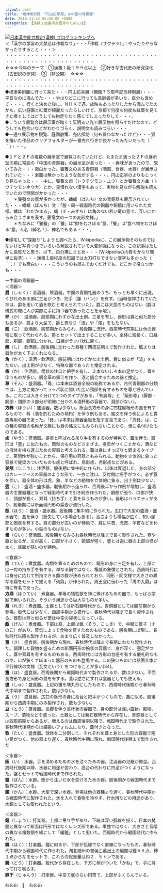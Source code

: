 ```yaml
---
layout: post
title: "根津美術館　「円山応挙展」＆中国の青銅器"
date: 2016-11-23 00:00:00 +0900
categories: [漢検１級高得点獲得のためには]
---
```


[![](/syuusyuu9701/assets/images/根津美術館-「円山応挙展」＆中国の青銅器-br_c_3028_1.gif)](http://blog.with2.net/link.php?1659096:3028 "日本漢字能力検定(漢検) ブログランキングへ")[日本漢字能力検定(漢検) ブログランキングへ](http://blog.with2.net/link.php?1659096:3028)  
＜「漢字の学習の大禁忌は作輟なり」・・・「作輟（サクテツ）」：やったりやらなかったりすること・・・＞  
・・・・・・・・・・・・・・・・・・・・・・・・・・・・・・・・・・・・・・・・・・・・・・・・・・・・・・・・・  
☆☆☆今年のテーマ：①漢検１級１９９点以上　②好きな古代史の研究深化（古田説の研究）　③（非公開）　☆☆☆　　  
・・・・・・・・・・・・・・・・・・・・・・・・・・・・・・・・・・・・・・・・・・・・・・・・・・・・・・・・・  
●根津美術館に行って来た・・・円山応挙展（開館７５周年記念特別展）・・・平日なのに混んでた・・・やはりどこに行っても高齢者が多いな、自分も含めて・・・。行くと決めた後に、ＮＨＫで遇、放映もあったりしたから混んでたのかも。広い庭園と紅葉が綺麗だったらしいけど、京都で何度も何度も紅葉を見てきた者としてはどうしても物足りなく感じてしまったりして・・・。  
●こういう展覧会は展示室が暗くて仄明るい光で展示物を照らすだけなので、どうしても色合いなどがわかりづらく、説明文も読みづらい・・・  
●一通り展示物を観覧、庭園散策、売店探訪（何も買わなかったけど）・・・猫を描いた作品のクリアフォルダーが一番売れ行きが良かったみたいだった（＾＾）・・・。  
  
●１Ｆと２Ｆの複数の展示室で展覧されていたけど、たまたま通った２Ｆの展示室の隣に常設の「中国の青銅器」の展示室があった・・・興味があったので、覘いてみた・・・面白かった。饕餮文のある青銅器（酒器、食器、水器）が展示されていた・・・楽器は無かったような気がする・・・。円山応挙のよりもじっくり見ちゃった・・・中に、饕餮文卣（トウテツモン・ユウ）とか饕餮文方盉（トウテツモンホウカ）とか、見慣れない漢字もあって、実物を見ながら解説も読んでいたので時間がかかった・・・  
　　＊饕餮文の器が多かったが、蟠螭（ばんち）文の青銅器も展示されていた・・・蟠螭（ばんち）文：「殷・周～戦国時代の銅器や銅鏡に用いられた文様。蟠は「わだかまる」、螭（チ・みずち）は角のない若い竜の意で、互いにからみ合うさまを表す。夔竜文の一つの変形文様。」  
　　＊ちなみに「饕餮」の「饕」は“財をむさぼる”意、「餮」は“食べ物をむさぼる”意。人名（綽名？）、神名でもある・・・。  
  
●帰宅して“深掘り”しようと調べたら、Wikipediaに、この展示物そのものではないけど写真つきでいろいろ解説されていて大変勉強になった。この記事はたしかに良質だと思う。以下、自分用にまとめ・・・（Wikipediaの内容をかなり簡単に抜萃）・・・漢検１級程度の知識では太刀打ちできない漢字も多かった（＾＾；）でも面白い・・・こういうのも読んでおくだけでも、どこかで役立つかも・・・  
  
ー中国の青銅器ー  
＜酒器＞  
**爵**（しゃく）：温酒器、飲酒器。中国の青銅礼器のうち、もっとも早くに出現。くびれのある胴に三足がつき、把手（鋬（ハン））を有す。（当時信仰されていた神は、爵を用いて酒を飲むと考えられていた）。爵には大型のものはない（爵は儀式の際に人が実際に手に持つ器であったことを示唆）。  
**斝**（か）：温酒器。殷前期にわずかな出土例。三足を有し、器形は爵と似た部分もあるが、爵より大型で、爵と異なり「流」や「尾」をもたない。  
**觚**（こ）：飲酒器。殷前期からみられ、殷後期に流行。西周時代前期には他の器種に取って代わられる。爵とセットで出土することが多い。全体に細長く、口縁部、胴部、脚部に分かれ、口縁がラッパ状に開く。  
**觶**（し）：飲酒器。殷後期に加わった器種で西周前期まで製作された。觚よりは器体が太く下ぶくれになる。  
**角**（かく）：温酒・飲酒器。殷前期にはわずかな出土例。爵に似るが「流」をもたない。出土例が少なく、特殊な器であったと推定される。  
**盉**（か）：注酒器。筒状の注口と把手を有し、３本ないし４本の足がつく。蓋を伴うものが多い。欝金草の煮汁を作り、酒と調合するための器と推定。  
**尊**（そん）：盛酒器。「尊」は本来は酒器全般の総称であるが、古代青銅器の分類では、上方に向かってラッパ状に開いた広い頸部を有するものを尊と呼んでいる。これには大きく分けて2つのタイプがある。「有肩尊」と「觚形尊」（脚部・胴部・頸部の３部分が明確に分かれる酒杯形の容器で、肩部がない）。  
**方彝**（ほうい）：盛酒器。数は少ない。断面長方形の身に四柱屋根形の蓋を有するもので、枓（酒を酌むための柄杓）を伴う例もある。銘文を伴う例によると貴族専用の器であった。「彝」は本来は祭器全般を指す言葉であり、「方彝」は、この種の容器の名称が文献にも器の銘文にもみられないことから、仮に名付けたものである。  
**卣**（ゆう）：盛酒器。提梁と呼ばれる吊り手を有するのが特色で、蓋を伴う。器形は「壺」に似たもの、筒型のものなどさまざま。提梁がつくことから、酒などの液体を持ち運ぶための容器と考えられる。蓋は身にすっぽりと嵌まるタイプで、密閉性が強いことから、保存用の容器ともみられる。動物を立体的に象った容器で提梁のついたものも卣と呼ばれ、鳥形卣、虎形卣などがある。  
**兕觥**（じこう）：注酒器。殷後期に集中的に作られ、以後は衰退した。身の部分はカレーソースの容器のような形で、一方に注口、反対側に把手がつく。必ず蓋を伴い、器全体の形は虎、象、羊などの動物を立体的に象る。出土例は少ない。  
**壺**（こ）：盛酒・盛水器。殷後期から造られ、西周後半から作例が増加し、盛酒器の主要器種となって戦国時代まで引き続き作られた。胴部が張り、口部が狭く、頸部が長く、双耳（持ち手）と蓋を伴うものが多い。器形はバラエティがあり、殷後期には断面偏円形の扁壺が流行した。  
**瓿**（ほう）： 盛酒・盛水器。殷後期に集中的に作られた。広口で大型の盛酒・盛水器で、蓋を伴う（紛失している場合もある）。高さよりも横幅が広く、短い頸部と圏足を有する。肩の部分が広いのが特色で、肩に牛首、虎首、羊首などを付すものが多い。小型のものはない。  
**罍**（らい）：盛酒器。殷後期からみられ春秋時代以降まで長く製作された。壺や瓿と似るが、丈が高く、口部が小さく、頸部が短く、壺とは逆に器の上部の径が太く、底面が狭いのが特色。  
  
＜食器＞  
**鼎**（てい）：煮食器。肉類を煮るためのもので、鍋形の身に三足を有し、上部には一対の持ち手を有する。単なる鍋ではなく、権威の象徴とされた。西周時代には身分に応じて所持できる鼎の数が決められており、同形・同文様で大きさの異なる鼎をセットで揃える「列鼎」が作られた。周王室に伝わった「禹の九鼎」は特に有名であった。  
**方鼎**（ほうてい）：煮食器。羊等の犠牲獣を神に捧げるための器で、もっぱら宗廟で用いられた。そういう用途から巨大なものが多い。  
**鬲**（れき）：煮食器。土器としては新石器時代から。青銅器としては殷前期から登場。殷代には少なく、西周中期から盛行し、春秋時代以降まで長く製作される。器形は鼎と似るが足は中空の袋状になっている。  
**甗**（げん）：煮食器。下部は鬲、上部は甑（そう、こしき）で、中間に簀子（すのこ）があり、蒸気によって食物を蒸すためのものである。殷後期に出現し、春秋時代以降も製作されるが、あまり広く普及しなかった。  
**簋**（き）：盛食器。殷後期から現れ、春秋時代以降まで長期にわたり製作された。調理した穀物を盛るための断面円形の椀状の容器で、身が深く、圏足がつく。蓋や双耳を有するものもある。西周時代には方形の台座を有する儀礼的なものや、口が狭くすぼまった器形のものも登場する。口の狭いものには器面全体に平行線状の文様（瓦文という）をつけることが多い[34]。  
**簠**（ほ）：盛食器。西周後期から戦国時代まで製作されるが、数は少ない。平面長方形で身と同形の蓋を有する。蓋は逆さにすれば食器としても使える。  
**盨**（しゅ）：盛食器。上記の簠を隅丸形にしたもので、西周時代後期から春秋時代中頃まで製作された。数は少ない。  
**盂**（う）：盛食器。広口の鉢形の身に高台と把手がつくもので、簋に似る。殷後期から西周中期にのみ製作され、数も少ない。  
**豆**（とう）：盛食器。高脚を伴う高杯状の容器で、身の部分は浅い皿状。穀物、スープ、漬物などを盛った。土器としては新石器時代から存在し、青銅器としては西周前期からあるが、増えるのは西周後期以降で、戦国時代まで製作された。春秋時代後期からは細長いフォルムになり、蓋付きとなった。  
**敦**（たい）：盛食器。球体を二分割して、それぞれを蓋と身とした形の容器で短い足がつく。他の器より遅く、春秋時代中期に現れ、戦国時代後期まで製作された  
  
＜水器＞  
**匜**（い）：水器。手を清めるための水を注ぐための器。注酒器の兕觥が原型。西周時代後期以降、水器に用途が変わり、高台の代わりに四足がつくようになった。盤とセットで戦国時代まで作られた。  
**盤**（ばん）：水器。匜から注いだ水を受けるための器。殷後期から戦国時代まで製作されている。  
**鑑**（かん）：水器。大型で深い水器。登場は他の器種より遅く、春秋時代中期から戦国時代に製作された。氷を入れて食物を冷やす、行水用などの用途があり、水鏡としても使われたという。  
  
＜楽器＞  
**鐘**（しょう）：打楽器。上部に吊り手があり、下端は深い弧線を描く。日本の梵鐘と異なって断面は円形ではなくレンズ形である。単独ではなく、大きさと音階の異なる複数個を組にして「編鐘」として用いた。西周時代から戦国時代に作られた。  
**鏄**（はく）：打楽器。鐘に似るが、下部が弧線でなく直線になったもの。春秋時代中期から戦国時代に作られた。湖北随州の曽侯乙墓出土の編鐘は鐘６４点、鏄１点からなるセットで、これらの総重量は約２．５トンである。  
**鐃**（どう）：打楽器。殷代から存在した、下方に柄がついた「かね」で、手に持って打ち鳴らす。  
**錞于**（じゅんう）：打楽器。中空で底のない円筒で、上部がふくらんでいる。  
  
👍👍👍　🐒　👍👍👍  